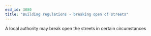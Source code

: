 ```yaml
---
esd_id: 3080
title: "Building regulations - breaking open of streets"
---
```


A local authority may break open the streets in certain circumstances

